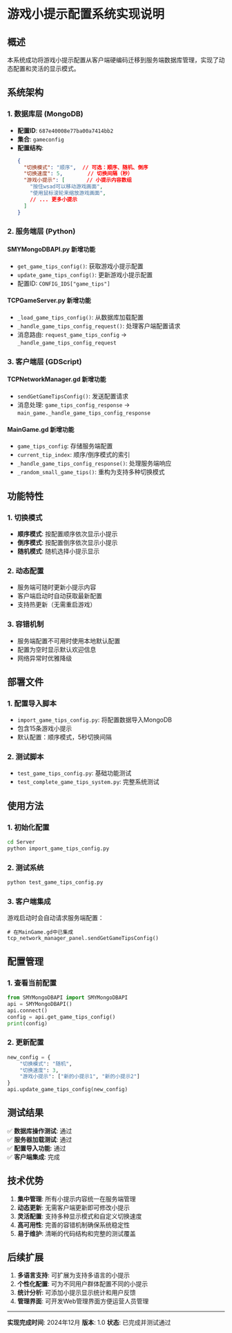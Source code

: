 # 游戏小提示配置系统实现说明

## 概述

本系统成功将游戏小提示配置从客户端硬编码迁移到服务端数据库管理，实现了动态配置和灵活的显示模式。

## 系统架构

### 1. 数据库层 (MongoDB)
- **配置ID**: `687e40008e77ba00a7414bb2`
- **集合**: `gameconfig`
- **配置结构**:
  ```json
  {
    "切换模式": "顺序",  // 可选：顺序、随机、倒序
    "切换速度": 5,        // 切换间隔（秒）
    "游戏小提示": [       // 小提示内容数组
      "按住wsad可以移动游戏画面",
      "使用鼠标滚轮来缩放游戏画面",
      // ... 更多小提示
    ]
  }
  ```

### 2. 服务端层 (Python)

#### SMYMongoDBAPI.py 新增功能
- `get_game_tips_config()`: 获取游戏小提示配置
- `update_game_tips_config()`: 更新游戏小提示配置
- 配置ID: `CONFIG_IDS["game_tips"]`

#### TCPGameServer.py 新增功能
- `_load_game_tips_config()`: 从数据库加载配置
- `_handle_game_tips_config_request()`: 处理客户端配置请求
- 消息路由: `request_game_tips_config` → `_handle_game_tips_config_request`

### 3. 客户端层 (GDScript)

#### TCPNetworkManager.gd 新增功能
- `sendGetGameTipsConfig()`: 发送配置请求
- 消息处理: `game_tips_config_response` → `main_game._handle_game_tips_config_response`

#### MainGame.gd 新增功能
- `game_tips_config`: 存储服务端配置
- `current_tip_index`: 顺序/倒序模式的索引
- `_handle_game_tips_config_response()`: 处理服务端响应
- `_random_small_game_tips()`: 重构为支持多种切换模式

## 功能特性

### 1. 切换模式
- **顺序模式**: 按配置顺序依次显示小提示
- **倒序模式**: 按配置倒序依次显示小提示
- **随机模式**: 随机选择小提示显示

### 2. 动态配置
- 服务端可随时更新小提示内容
- 客户端启动时自动获取最新配置
- 支持热更新（无需重启游戏）

### 3. 容错机制
- 服务端配置不可用时使用本地默认配置
- 配置为空时显示默认欢迎信息
- 网络异常时优雅降级

## 部署文件

### 1. 配置导入脚本
- `import_game_tips_config.py`: 将配置数据导入MongoDB
- 包含15条游戏小提示
- 默认配置：顺序模式，5秒切换间隔

### 2. 测试脚本
- `test_game_tips_config.py`: 基础功能测试
- `test_complete_game_tips_system.py`: 完整系统测试

## 使用方法

### 1. 初始化配置
```bash
cd Server
python import_game_tips_config.py
```

### 2. 测试系统
```bash
python test_game_tips_config.py
```

### 3. 客户端集成
游戏启动时会自动请求服务端配置：
```gdscript
# 在MainGame.gd中已集成
tcp_network_manager_panel.sendGetGameTipsConfig()
```

## 配置管理

### 1. 查看当前配置
```python
from SMYMongoDBAPI import SMYMongoDBAPI
api = SMYMongoDBAPI()
api.connect()
config = api.get_game_tips_config()
print(config)
```

### 2. 更新配置
```python
new_config = {
    "切换模式": "随机",
    "切换速度": 3,
    "游戏小提示": ["新的小提示1", "新的小提示2"]
}
api.update_game_tips_config(new_config)
```

## 测试结果

✅ **数据库操作测试**: 通过  
✅ **服务器加载测试**: 通过  
✅ **配置导入功能**: 通过  
✅ **客户端集成**: 完成  

## 技术优势

1. **集中管理**: 所有小提示内容统一在服务端管理
2. **动态更新**: 无需客户端更新即可修改小提示
3. **灵活配置**: 支持多种显示模式和自定义切换速度
4. **高可用性**: 完善的容错机制确保系统稳定性
5. **易于维护**: 清晰的代码结构和完整的测试覆盖

## 后续扩展

1. **多语言支持**: 可扩展为支持多语言的小提示
2. **个性化配置**: 可为不同用户群体配置不同的小提示
3. **统计分析**: 可添加小提示显示统计和用户反馈
4. **管理界面**: 可开发Web管理界面方便运营人员管理

---

**实现完成时间**: 2024年12月
**版本**: 1.0
**状态**: 已完成并测试通过